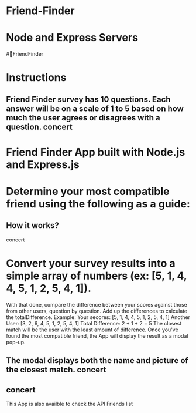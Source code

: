 # Friend-Finder
# Node and Express Servers
#🍻FriendFinder

# Instructions
Friend Finder survey has 10 questions. Each answer will be on a scale of 1 to 5 based on how much the user agrees or disagrees with a question. concert
--------------
# Friend Finder App built with Node.js and Express.js

# Determine your most compatible friend using the following as a guide:

How it works?
------------
concert

# Convert your survey results into a simple array of numbers (ex: [5, 1, 4, 4, 5, 1, 2, 5, 4, 1]).
With that done, compare the difference between your scores against those from other users, question by question. Add up the differences to calculate the totalDifference.
Example:
Your secores: [5, 1, 4, 4, 5, 1, 2, 5, 4, 1]
Another User: [3, 2, 6, 4, 5, 1, 2, 5, 4, 1]
Total Difference: 2 + 1 + 2 = 5
The closest match will be the user with the least amount of difference.
Once you've found the most compatible friend, the App will display the result as a modal pop-up.

The modal displays both the name and picture of the closest match.
concert
---------
concert
--------

This App is also availble to check the API Friends list
